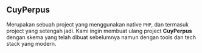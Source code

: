 ## CuyPerpus

Merupakan sebuah project yang menggunakan native ``PHP``, dan termasuk project yang setengah jadi. Kami ingin membuat ulang project **CuyPerpus** dengan skema yang telah dibuat sebelumnya namun dengan tools dan tech stack yang modern.
